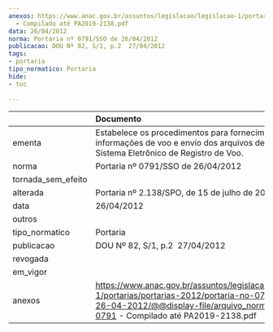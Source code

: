 ```yaml
---
anexos: https://www.anac.gov.br/assuntos/legislacao/legislacao-1/portarias/portarias-2012/portaria-no-0791-sso-de-26-04-2012/@@display-file/arquivo_norma/PA2012-0791
  - Compilado até PA2019-2138.pdf
data: 26/04/2012
norma: Portaria nº 0791/SSO de 26/04/2012
publicacao: DOU Nº 82, S/1, p.2  27/04/2012
tags:
- portaria
tipo_normatico: Portaria
hide: 
- toc 
 
---
```


|                    | Documento                                                                                                                                                                                     |
|:-------------------|:----------------------------------------------------------------------------------------------------------------------------------------------------------------------------------------------|
| ementa             | Estabelece os procedimentos para fornecimento das informações de voo e envio dos arquivos de dados do Sistema Eletrônico de Registro de Voo.                                                  |
| norma              | Portaria nº 0791/SSO de 26/04/2012                                                                                                                                                            |
| tornada_sem_efeito |                                                                                                                                                                                               |
| alterada           | Portaria nº 2.138/SPO, de 15 de julho de 2019                                                                                                                                                 |
| data               | 26/04/2012                                                                                                                                                                                    |
| outros             |                                                                                                                                                                                               |
| tipo_normatico     | Portaria                                                                                                                                                                                      |
| publicacao         | DOU Nº 82, S/1, p.2  27/04/2012                                                                                                                                                               |
| revogada           |                                                                                                                                                                                               |
| em_vigor           |                                                                                                                                                                                               |
| anexos             | https://www.anac.gov.br/assuntos/legislacao/legislacao-1/portarias/portarias-2012/portaria-no-0791-sso-de-26-04-2012/@@display-file/arquivo_norma/PA2012-0791 - Compilado até PA2019-2138.pdf |